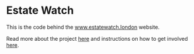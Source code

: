 # Estate Watch

This is the code behind the www.estatewatch.london website.

Read more about the project [here](https://estatewatch.london/about/) and instructions on how to get involved [here](https://estatewatch.london/guide/). 


